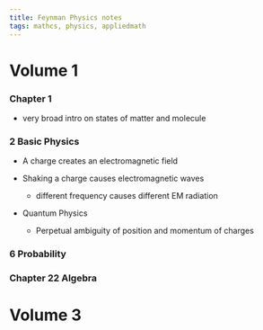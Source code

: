 ```yaml
---
title: Feynman Physics notes
tags: mathcs, physics, appliedmath
---
```


# Volume 1

### Chapter 1

* very broad intro on states of matter and molecule

### 2 Basic Physics

* A charge creates an electromagnetic field
* Shaking a charge causes electromagnetic waves
  * different frequency causes different EM radiation

* Quantum Physics
  * Perpetual ambiguity of position and momentum of charges
  
### 6 Probability

### Chapter 22 Algebra



# Volume 3


